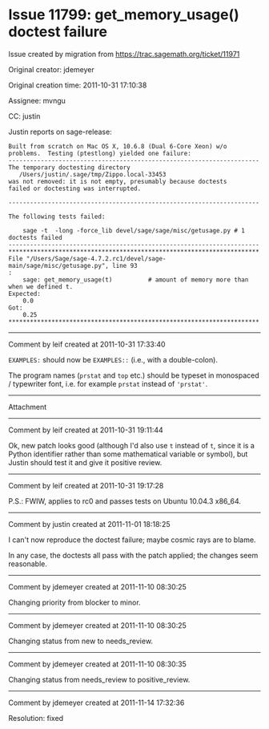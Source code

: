 # Issue 11799: get_memory_usage() doctest failure

Issue created by migration from https://trac.sagemath.org/ticket/11971

Original creator: jdemeyer

Original creation time: 2011-10-31 17:10:38

Assignee: mvngu

CC:  justin

Justin reports on sage-release:

```
Built from scratch on Mac OS X, 10.6.8 (Dual 6-Core Xeon) w/o problems.  Testing (ptestlong) yielded one failure:
----------------------------------------------------------------------
The temporary doctesting directory
   /Users/justin/.sage/tmp/Zippo.local-33453
was not removed: it is not empty, presumably because doctests
failed or doctesting was interrupted.

----------------------------------------------------------------------

The following tests failed:

	sage -t  -long -force_lib devel/sage/sage/misc/getusage.py # 1 doctests failed
----------------------------------------------------------------------
**********************************************************************
File "/Users/Sage/sage-4.7.2.rc1/devel/sage-main/sage/misc/getusage.py", line 93
:
    sage: get_memory_usage(t)          # amount of memory more than when we defined t.
Expected:
    0.0
Got:
    0.25
**********************************************************************
```



---

Comment by leif created at 2011-10-31 17:33:40

`EXAMPLES:` should now be `EXAMPLES::` (i.e., with a double-colon).

The program names (`prstat` and `top` etc.) should be typeset in monospaced / typewriter font, i.e. for example ```prstat``` instead of `'prstat'`.


---

Attachment


---

Comment by leif created at 2011-10-31 19:11:44

Ok, new patch looks good (although I'd also use ```t``` instead of ``t``, since it is a Python identifier rather than some mathematical variable or symbol), but Justin should test it and give it positive review.


---

Comment by leif created at 2011-10-31 19:17:28

P.S.: FWIW, applies to rc0 and passes tests on Ubuntu 10.04.3 x86_64.


---

Comment by justin created at 2011-11-01 18:18:25

I can't now reproduce the doctest failure; maybe cosmic rays are to blame.

In any case, the doctests all pass with the patch applied; the changes seem reasonable.


---

Comment by jdemeyer created at 2011-11-10 08:30:25

Changing priority from blocker to minor.


---

Comment by jdemeyer created at 2011-11-10 08:30:25

Changing status from new to needs_review.


---

Comment by jdemeyer created at 2011-11-10 08:30:35

Changing status from needs_review to positive_review.


---

Comment by jdemeyer created at 2011-11-14 17:32:36

Resolution: fixed
